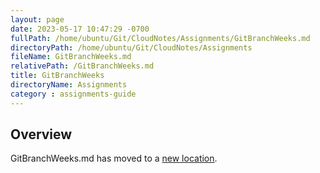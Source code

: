 ```yaml
---
layout: page
date: 2023-05-17 10:47:29 -0700
fullPath: /home/ubuntu/Git/CloudNotes/Assignments/GitBranchWeeks.md
directoryPath: /home/ubuntu/Git/CloudNotes/Assignments
fileName: GitBranchWeeks.md
relativePath: /GitBranchWeeks.md
title: GitBranchWeeks
directoryName: Assignments
category : assignments-guide
---
```


## Overview

GitBranchWeeks.md has moved to a [new location](Git/GitBranchWeeks.md).

